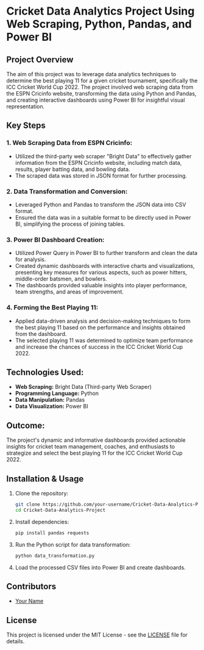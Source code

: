 # Cricket Data Analytics Project Using Web Scraping, Python, Pandas, and Power BI

## Project Overview
The aim of this project was to leverage data analytics techniques to determine the best playing 11 for a given cricket tournament, specifically the ICC Cricket World Cup 2022. The project involved web scraping data from the ESPN Cricinfo website, transforming the data using Python and Pandas, and creating interactive dashboards using Power BI for insightful visual representation.

## Key Steps

### 1. Web Scraping Data from ESPN Cricinfo:
- Utilized the third-party web scraper "Bright Data" to effectively gather information from the ESPN Cricinfo website, including match data, results, player batting data, and bowling data.
- The scraped data was stored in JSON format for further processing.

### 2. Data Transformation and Conversion:
- Leveraged Python and Pandas to transform the JSON data into CSV format.
- Ensured the data was in a suitable format to be directly used in Power BI, simplifying the process of joining tables.

### 3. Power BI Dashboard Creation:
- Utilized Power Query in Power BI to further transform and clean the data for analysis.
- Created dynamic dashboards with interactive charts and visualizations, presenting key measures for various aspects, such as power hitters, middle-order batsmen, and bowlers.
- The dashboards provided valuable insights into player performance, team strengths, and areas of improvement.

### 4. Forming the Best Playing 11:
- Applied data-driven analysis and decision-making techniques to form the best playing 11 based on the performance and insights obtained from the dashboard.
- The selected playing 11 was determined to optimize team performance and increase the chances of success in the ICC Cricket World Cup 2022.

## Technologies Used:
- **Web Scraping:** Bright Data (Third-party Web Scraper)
- **Programming Language:** Python
- **Data Manipulation:** Pandas
- **Data Visualization:** Power BI

## Outcome:
The project's dynamic and informative dashboards provided actionable insights for cricket team management, coaches, and enthusiasts to strategize and select the best playing 11 for the ICC Cricket World Cup 2022.

## Installation & Usage
1. Clone the repository:
   ```bash
   git clone https://github.com/your-username/Cricket-Data-Analytics-Project.git
   cd Cricket-Data-Analytics-Project
   ```
2. Install dependencies:
   ```bash
   pip install pandas requests
   ```
3. Run the Python script for data transformation:
   ```bash
   python data_transformation.py
   ```
4. Load the processed CSV files into Power BI and create dashboards.

## Contributors
- [Your Name](https://github.com/your-username)

## License
This project is licensed under the MIT License - see the [LICENSE](LICENSE) file for details.
